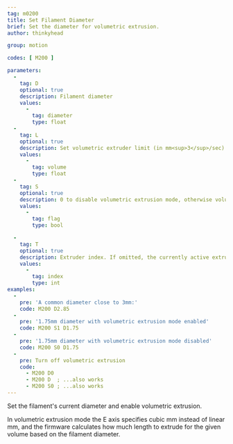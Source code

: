 ```yaml
---
tag: m0200
title: Set Filament Diameter
brief: Set the diameter for volumetric extrusion.
author: thinkyhead

group: motion

codes: [ M200 ]

parameters:
  -
    tag: D
    optional: true
    description: Filament diameter
    values:
      -
        tag: diameter
        type: float
  -
    tag: L
    optional: true
    description: Set volumetric extruder limit (in mm<sup>3</sup>/sec). `L0` disables the limit. (Requires `VOLUMETRIC_EXTRUDER_LIMIT`.)
    values:
      -
        tag: volume
        type: float
  -
    tag: S
    optional: true
    description: 0 to disable volumetric extrusion mode, otherwise volumetric is enabled.
    values:
      -
        tag: flag
        type: bool

  -
    tag: T
    optional: true
    description: Extruder index. If omitted, the currently active extruder will be used.
    values:
      -
        tag: index
        type: int
examples:
  -
    pre: 'A common diameter close to 3mm:'
    code: M200 D2.85
  -
    pre: '1.75mm diameter with volumetric extrusion mode enabled'
    code: M200 S1 D1.75
  -
    pre: '1.75mm diameter with volumetric extrusion mode disabled'
    code: M200 S0 D1.75
  -
    pre: Turn off volumetric extrusion
    code:
      - M200 D0
      - M200 D  ; ...also works
      - M200 S0 ; ...also works
---
```


Set the filament's current diameter and enable volumetric extrusion.

In volumetric extrusion mode the E axis specifies cubic mm instead of linear mm, and the firmware calculates how much length to extrude for the given volume based on the filament diameter.
